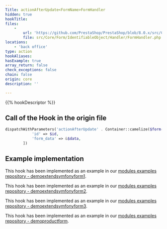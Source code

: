 ```yaml
---
Title: actionAfterUpdate<FormName>FormHandler
hidden: true
hookTitle: 
files:
    -
        url: 'https://github.com/PrestaShop/PrestaShop/blob/8.0.x/src/Core/Form/IdentifiableObject/Handler/FormHandler.php'
        file: src/Core/Form/IdentifiableObject/Handler/FormHandler.php
locations:
    - 'back office'
type: action
hookAliases: 
hasExample: true
array_return: false
check_exceptions: false
chain: false
origin: core
description: ''

---
```


{{% hookDescriptor %}}

## Call of the Hook in the origin file

```php
dispatchWithParameters('actionAfterUpdate' . Container::camelize($form->getName()) . 'FormHandler', [
            'id' => $id,
            'form_data' => &$data,
        ])
```

## Example implementation

This hook has been implemented as an example in our [modules examples repository - demoextendsymfonyform1](https://github.com/PrestaShop/example-modules/tree/master/demoextendsymfonyform1).

This hook has been implemented as an example in our [modules examples repository - demoextendsymfonyform2](https://github.com/PrestaShop/example-modules/tree/master/demoextendsymfonyform2).

This hook has been implemented as an example in our [modules examples repository - demoextendsymfonyform3](https://github.com/PrestaShop/example-modules/tree/master/demoextendsymfonyform3).

This hook has been implemented as an example in our [modules examples repository - demoproductform](https://github.com/PrestaShop/example-modules/tree/master/demoproductform).
